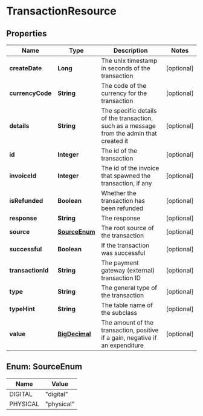 
# TransactionResource

## Properties
Name | Type | Description | Notes
------------ | ------------- | ------------- | -------------
**createDate** | **Long** | The unix timestamp in seconds of the transaction |  [optional]
**currencyCode** | **String** | The code of the currency for the transaction |  [optional]
**details** | **String** | The specific details of the transaction, such as a message from the admin that created it |  [optional]
**id** | **Integer** | The id of the transaction |  [optional]
**invoiceId** | **Integer** | The id of the invoice that spawned the transaction, if any |  [optional]
**isRefunded** | **Boolean** | Whether the transaction has been refunded |  [optional]
**response** | **String** | The response |  [optional]
**source** | [**SourceEnum**](#SourceEnum) | The root source of the transaction |  [optional]
**successful** | **Boolean** | If the transaction was successful |  [optional]
**transactionId** | **String** | The payment gateway (external) transaction ID |  [optional]
**type** | **String** | The general type of the transaction |  [optional]
**typeHint** | **String** | The table name of the subclass |  [optional]
**value** | [**BigDecimal**](BigDecimal.md) | The amount of the transaction, positive if a gain, negative if an expenditure |  [optional]


<a name="SourceEnum"></a>
## Enum: SourceEnum
Name | Value
---- | -----
DIGITAL | &quot;digital&quot;
PHYSICAL | &quot;physical&quot;




